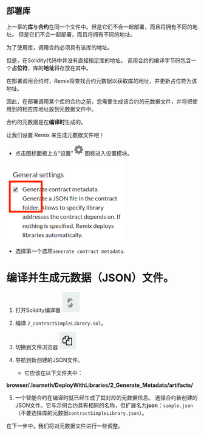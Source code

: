 ## 部署库

上一章的**库**与**合约**在同一个文件中。但是它们不会一起部署，而且将拥有不同的地址。 但是它们不会一起部署，而且将拥有不同的地址。

为了使用库，调用合约必须具有该库的地址。

但是，在Solidity代码中并没有直接指定库的地址。 调用合约的编译字节码包含一个**占位符**，库的**地址**将存放在其中。

在部署调用合约时，Remix将查找合约元数据以获取库的地址，并更新占位符为该地址。

因此，在部署调用某个库的合约之前，您需要生成该合约的元数据文件，并将把使用到的相应库地址放到元数据文件中。

合约的元数据是在**编译时**生成的。

让我们设置 Remix 来生成元数据文件吧！

- 点击图标面板上方“设置”![settings](https://github.com/ethereum/remix-workshops/raw/master/DeployWithLibraries/2_Generate_Metadata/settings.png "Settings")图标进入设置模块。

![settings module](https://github.com/ethereum/remix-workshops/raw/master/DeployWithLibraries/2_Generate_Metadata/remix_settings.png "Settings Module")

- 选择第一个选项`Generate contract metadata`.

# 编译并生成元数据（JSON）文件。

1. 打开Solidity编译器 ![Solidity Compiler](https://github.com/ethereum/remix-workshops/raw/master/DeployWithLibraries/2_Generate_Metadata/remix_icon_solidity.png "Solidity Compiler")

2. 编译 `2_contractSimpleLibrary.sol`。

3. 切换到文件浏览器 ![File Explorer](https://github.com/ethereum/remix-workshops/raw/master/DeployWithLibraries/2_Generate_Metadata/remix_file_explorer.png "File Explorer")

4. 导航到新创建的JSON文件。
   - 它应该在以下文件夹中：

**browser/.learneth/DeployWithLibraries/2_Generate_Metadata/artifacts/**

5. 一个智能合约在编译时就已经生成了其对应的元数据信息。  选择合约新创建的JSON文件。它与示例合约具有相同的名称，但扩展名为**json**：`sample.json`（不要选择库的元数据`contractSimpleLibrary.json`）。

在下一步中，我们将对元数据文件进行一些调整。
